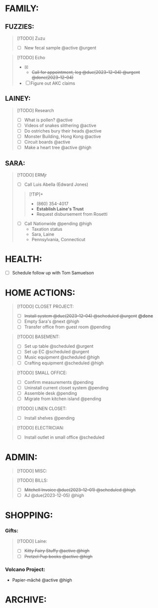 # FAMILY:
## FUZZIES:
> [!TODO] Zuzu
> - [ ] New fecal sample @active @urgent

> [!TODO] Echo
> - [x] - ~~Call for appointment, leg @due(2023-12-04) @urgent @done(2023-12-04)~~
> - [ ] Figure out AKC claims

## LAINEY:
> [!TODO] Research
> - [ ] What is pollen? @active
> - [ ] Videos of snakes slithering @active
> - [ ] Do ostriches bury their heads @active
> - [ ] Monster Building, Hong Kong @active
> - [ ] Circuit boards @active
> - [ ] Make a heart tree @active @high


## SARA:
> [!TODO] ERMjr
> - [ ] Call Luis Abella (Edward Jones)
   > > [!TIP]+
>    > - (860) 354-4017
>    > - **Establish Laine's Trust**
>    > - Request disbursement from Rosetti
> - [ ] Call Nationwide @pending @high
   >   - Taxation status
   >   - Sara, Laine
   >   - Pennsylvania, Connecticut

# HEALTH:
- [ ] Schedule follow up with Tom Samuelson

# HOME ACTIONS:
> [!TODO] CLOSET PROJECT:
> -  [ ] ~~Install system @due(2023-12-04) @scheduled @urgent~~ **@done**
> -  [ ] Empty Sara's @next @high
> -  [ ] Transfer office from guest room @pending

> [!TODO] BASEMENT:
> - [ ] Set up table @scheduled @urgent
> - [ ] Set up EC @scheduled @urgent
> - [ ] Music equipment @scheduled @high
> - [ ] Crafting equipment @scheduled @high

> [!TODO] SMALL OFFICE:
> - [ ] Confirm measurements @pending
> - [ ] Uninstall current closet system @pending
> - [ ] Assemble desk @pending
> - [ ] Migrate from kitchen island @pending

> [!TODO] LINEN CLOSET:
> - [ ] Install shelves @pending

> [!TODO] ELECTRICIAN:
> - [ ] Install outlet in small office @scheduled

# ADMIN:
> [!TODO] MISC:

> [!TODO] BILLS:
> - [ ] ~~Mitchell Invoice @due(2023-12-01) @scheduled @high~~
> - [ ] AJ @due(2023-12-05) @high

# SHOPPING:
### Gifts:

> [!TODO] Laine:
> - [ ] ~~Kitty Fairy Stuffy @active @high~~
> - [ ] ~~Pretzel Pup books @active @high~~

### Volcano Project:
- Papier-mâché @active @high

# ARCHIVE: